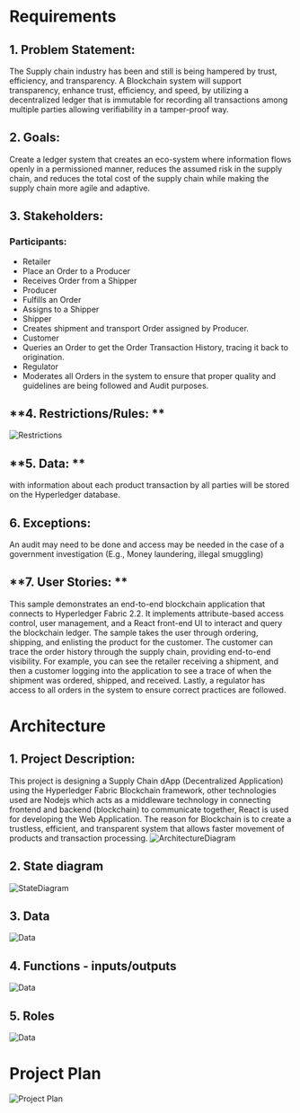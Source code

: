 # Requirements
## **1. Problem Statement:**
The Supply chain industry has been and still is being hampered by trust, efficiency, and transparency. A Blockchain system will support transparency, enhance trust, efficiency, and speed, by utilizing a decentralized ledger that is immutable for recording all transactions among multiple parties allowing verifiability in a tamper-proof way.
## **2. Goals:**
Create a ledger system that creates an eco-system where information flows openly in a permissioned manner, reduces the assumed risk in the supply chain, and reduces the total cost of the supply chain while making the supply chain more agile and adaptive.  
## **3. Stakeholders:**
### Participants:

- Retailer
 - Place an Order to a Producer
 - Receives Order from a Shipper
- Producer
 - Fulfills an Order
 -  Assigns to a Shipper
- Shipper
 - Creates shipment and transport Order assigned by Producer.
- Customer
 - Queries  an  Order  to  get  the  Order  Transaction  History,  tracing  it  back  to origination.
- Regulator
 - Moderates  all  Orders  in  the  system  to  ensure  that  proper  quality  and guidelines are being followed and Audit purposes.
## **4. Restrictions/Rules: **
 ![Restrictions](https://i.postimg.cc/jq80pjMq/Table.jpg)
## **5. Data: **
with  information  about  each  product  transaction  by  all  parties  will  be  stored  on  the Hyperledger database.
## **6. Exceptions:**
An audit may need to be done and access may be needed in the case of a government investigation (E.g., Money laundering, illegal smuggling)
## **7. User Stories: **
This  sample  demonstrates  an  end-to-end  blockchain  application  that  connects  to  Hyperledger Fabric 2.2. It implements attribute-based access control, user management, and a React front-end UI  to  interact  and  query  the  blockchain  ledger.  The  sample  takes  the  user  through  ordering, shipping,  and  enlisting  the  product  for  the  customer.  The  customer  can  trace  the  order  history through  the  supply  chain,  providing  end-to-end  visibility.  For  example,  you  can  see  the  retailer receiving a shipment, and then a customer logging into the application to see a trace of when the shipment  was  ordered,  shipped,  and  received.  Lastly,  a  regulator  has  access  to  all  orders  in  the system to ensure correct practices are followed.

# Architecture
## 1. Project Description:

 This project is designing a Supply Chain dApp (Decentralized Application) using the Hyperledger Fabric Blockchain framework, other technologies used are Nodejs which acts as a middleware technology in connecting frontend and backend (blockchain) to communicate together, React is used for developing the Web Application. The reason for Blockchain is to create a trustless, efficient, and transparent system that allows faster movement of products and transaction processing.
![ArchitectureDiagram](https://gateway.pinata.cloud/ipfs/QmNmfReDhdVrzTJnymXqs1DfHUeTedz2DTG2GQpj8fj4ov)
## **2. State diagram**
 ![StateDiagram](https://gateway.pinata.cloud/ipfs/QmWy6chZHjSPLuwWdBtzZxwfdP9vUDckVdVWYRyjudYNK9)
## **3. Data**
 ![Data](https://i.postimg.cc/26nZJJQh/State-Data.jpg)

## **4. Functions - inputs/outputs**
 ![Data](https://i.postimg.cc/nrZDtk25/Function.jpg)

## **5. Roles**
 ![Data](https://i.postimg.cc/FsTJ20LW/Role.jpg)
 
# Project Plan
 ![Project Plan](https://i.postimg.cc/nrCtM83Q/plan.jpg)
